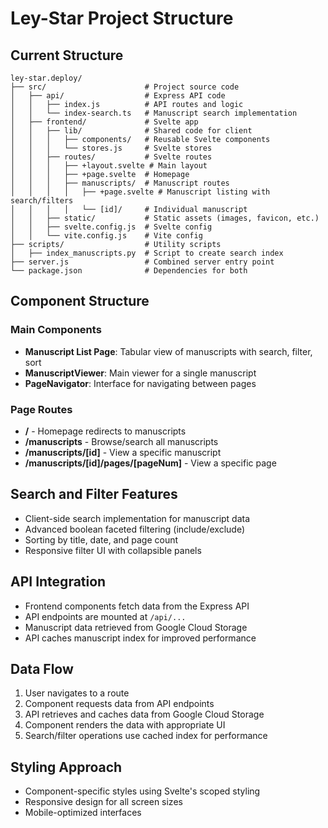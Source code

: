 # Ley-Star Project Structure

## Current Structure
```
ley-star.deploy/
├── src/                      # Project source code
│   ├── api/                  # Express API code
│   │   ├── index.js          # API routes and logic
│   │   └── index-search.ts   # Manuscript search implementation
│   ├── frontend/             # Svelte app
│   │   ├── lib/              # Shared code for client
│   │   │   ├── components/   # Reusable Svelte components
│   │   │   └── stores.js     # Svelte stores
│   │   ├── routes/           # Svelte routes
│   │   │   ├── +layout.svelte # Main layout
│   │   │   ├── +page.svelte  # Homepage
│   │   │   ├── manuscripts/  # Manuscript routes
│   │   │   │   ├── +page.svelte # Manuscript listing with search/filters
│   │   │   │   └── [id]/     # Individual manuscript
│   │   ├── static/           # Static assets (images, favicon, etc.)
│   │   ├── svelte.config.js  # Svelte config
│   │   └── vite.config.js    # Vite config
├── scripts/                  # Utility scripts
│   ├── index_manuscripts.py  # Script to create search index
├── server.js                 # Combined server entry point
└── package.json              # Dependencies for both
```

## Component Structure

### Main Components
- **Manuscript List Page**: Tabular view of manuscripts with search, filter, sort
- **ManuscriptViewer**: Main viewer for a single manuscript
- **PageNavigator**: Interface for navigating between pages

### Page Routes
- **/** - Homepage redirects to manuscripts
- **/manuscripts** - Browse/search all manuscripts
- **/manuscripts/[id]** - View a specific manuscript
- **/manuscripts/[id]/pages/[pageNum]** - View a specific page

## Search and Filter Features
- Client-side search implementation for manuscript data
- Advanced boolean faceted filtering (include/exclude)
- Sorting by title, date, and page count
- Responsive filter UI with collapsible panels

## API Integration
- Frontend components fetch data from the Express API
- API endpoints are mounted at `/api/...`
- Manuscript data retrieved from Google Cloud Storage
- API caches manuscript index for improved performance

## Data Flow
1. User navigates to a route
2. Component requests data from API endpoints
3. API retrieves and caches data from Google Cloud Storage
4. Component renders the data with appropriate UI
5. Search/filter operations use cached index for performance

## Styling Approach
- Component-specific styles using Svelte's scoped styling
- Responsive design for all screen sizes
- Mobile-optimized interfaces